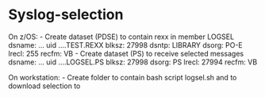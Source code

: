 # Syslog-selection

On z/OS: - Create dataset (PDSE) to contain rexx in member LOGSEL
             dsname: ... uid ....TEST.REXX
             blksz: 27998
             dsntp: LIBRARY
             dsorg: PO-E
             lrecl: 255
             recfm: VB
         - Create dataset (PS) to receive selected messages
             dsname: ... uid ....LOGSEL.PS
             blksz: 27998
             dsorg: PS
             lrecl: 27994
             recfm: VB
             
On workstation: - Create folder to contain bash script logsel.sh and to download selection to
